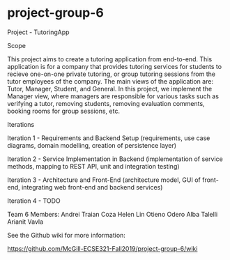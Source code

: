 # project-group-6

Project - TutoringApp


Scope

This project aims to create a tutoring application from end-to-end. This 
application is for a company that provides tutoring services for students to 
recieve one-on-one private tutoring, or group tutoring sessions from the tutor 
employees of the company. The main views of the application are: Tutor, 
Manager, Student, and General. In this project, we implement the Manager view, 
where managers are responsible for various tasks such as verifying a tutor, 
removing students, removing evaluation comments, booking rooms for group 
sessions, etc.


Iterations

Iteration 1 - Requirements and Backend Setup (requirements, use case diagrams, 
domain modelling, creation of persistence layer)

Iteration 2 - Service Implementation in Backend (implementation of service 
methods, mapping to REST API, unit and integration testing)

Iteration 3 - Architecture and Front-End (architecture model, GUI of front-end, integrating web front-end and backend services)

Iteration 4 - TODO

Team 6 Members:
Andrei Traian Coza
Helen Lin
Otieno Odero
Alba Talelli
Arianit Vavla

See the Github wiki for more information: 

https://github.com/McGill-ECSE321-Fall2019/project-group-6/wiki

